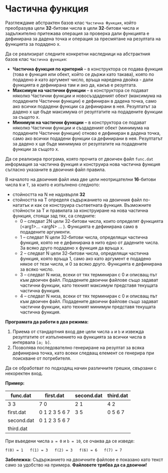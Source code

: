# Частична функция

Разглеждаме абстрактен базов клас `Частична Функция`, който преобразува цели **32**-битови числа в цели **32**-битови числа и задължително притежава операция за проверка дали функцията е дефинирана за дадена точка и операция за пресмятане на резултата на функцията за подадено x.

Да се реализират следните конкретни наследници на абстрактния базов клас `Частична функция`:

- **Частична функция по критерий** – в конструктора се подава функция (това е функция или обект, който се държи като такава), която по подадено ѝ като аргумент число, връща наредена двойка - дали функцията е дефинирана там и ако да, какъв е резултата.
- **Максимум на частични функции**  – в конструктора се подават няколко Частични функции и новосъздаденият обект (максимума на подадените Частични функции) е дефиниран в дадена точка, само ако всички подадени функции са дефинирани в нея. Резултатът за дадено x ще бъде максимума от резултатите на подадените функции за същото x.
- **Минимум на частични функции** – в конструктора се подават няколко Частични функции и създаденият обект (минимума на подадените Частични функции) отново е дефиниран в дадена точка, само ако всички подадени функции са дефинирани в нея. Резултатът за дадено x ще бъде минимума от резултатите на подадените функции за същото x.

Да се реализира програма, която прочита от двоичен файл `func.dat` информация за частична функция и конструира нова частична функция съгласно указаните в двоичния файл правила.

В началото на двоичния файл има две цели неотрицателни **16**-битови числа `N` и `T`, за които е изпълнено следното:

- стойността на N не надхвърля **32**
- стойността на T определя съдържанието на двоичния файл по-нататък и как се конструира съответната функция. Възможните стойности за Т и правилата за конструиране на нова частична функция, стоящи зад тях, са следните:
	- 0 – следват 2N цели 32-битови числа, които определят функцията (<аrg1>... <аrgN> <res1> ... <resN>). Функцията е дефинирана само в подадените аргументи.
	- 1 – следват N цели 32-битови числа, определящи частична функция, която не е дефинирана в нито едно от дадените числа. За всяко друго подадено x функция да връща x.
	- 2 – следват N цели 32-битови числа, определящи частична функция, която връща 1, само ако като аргумент е подадено някое от тези числа, и 0 за всяко друго. Функцията е дефинирана за всяко число.
	- 3 – следват N низа, всеки от тях терминиран с 0 и описващ път към двоичен файл. Подадените двоични файлове също задават частични функции, като техният максимум представя текущата частична функция.
	- 4 – следват N низа, всеки от тях терминиран с 0 и описващ път към двоичен файл. Подадените двоични файлове също задават частични функции, като техният минимум представя текущата частична функция.

**Програмата да работи в два режима:**

1. Приема от стандартния вход две цели числа `a` и `b` и извежда резултатите от изпълнението на функцията за всички числа в интервала `[a; b]`.
2. Позволява последователно генериране на резултат за всяка дефинирана точка, като всеки следващ елемент се генерира при поискване от потребителя.

Да се обработват по подходящ начин различните грешки, свързани с некоректен вход.

**Пример:**

| func.dat 			| first.dat			| second.dat		| third.dat			|
| ----------------- | ----------------- | ----------------- | ----------------- |
| 3 3				| 7 0				| 2 1				| 4 2				|
| first.dat			| 0 1 2 3 5 6 7		| 3 5				| 0 5 6 7			|
| second.dat		| 0 1 2 3 5 6 7		|					|					|
| third.dat			|					|					|					|

При въведени числа `a = 0` и `b = 10`, се очаква да се изведе:

```console
f(0) = 1   f(1) = 3   f(2) = 3   f(6) = 6   f(7) = 7
```

**Забележка:** Съдържанието на двоичните файлове е показано като текст само за удобство на примера. **Файловете трябва да са двоични!**
